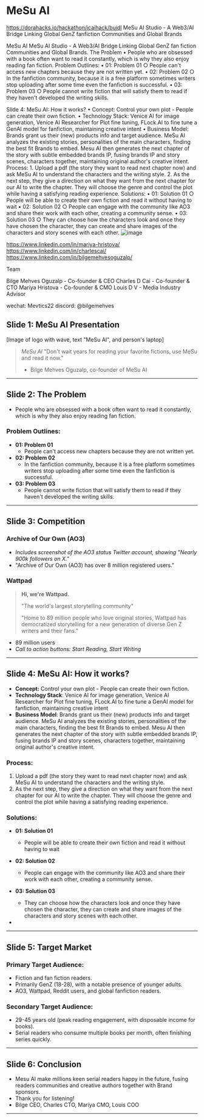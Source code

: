 # MeSu AI 


https://dorahacks.io/hackathon/icaihack/buidl
MeSu AI Studio - A Web3/AI Bridge Linking Global GenZ fanfiction Communities and Global Brands


MeSu AI
MeSu AI Studio - A Web3/AI Bridge Linking Global GenZ fan fiction Communities and Global Brands.
The Problem
	• People who are obsessed with a book often want to read it constantly, which is why they also enjoy reading fan fiction.
Problem Outlines:
	• 01: Problem 01
		○ People can't access new chapters because they are not written yet.
	• 02: Problem 02
		○ In the fanfiction community, because it is a free platform sometimes writers stop uploading after some time even the fanfiction is successful.
	• 03: Problem 03
		○ People cannot write fiction that will satisfy them to read if they haven't developed the writing skills.

Slide 4: MeSu AI: How it works?
	• Concept: Control your own plot - People can create their own fiction.
	• Technology Stack: Venice AI for image generation, Venice AI Researcher for Plot fine tuning, FLock.AI to fine tune a GenAI model for fanfiction, maintaining creative intent
	• Business Model: Brands grant us their (new) products info and target audience. MeSu AI analyzes the existing stories, personalities of the main characters, finding the best fit Brands to embed. Mesu AI then generates the next chapter of the story with subtle embedded brands IP, fusing brands IP and story scenes, characters together, maintaining original author's creative intent.
Process:
	1. Upload a pdf (the story they want to read next chapter now) and ask MeSu AI to understand the characters and the writing style.
	2. As the next step, they give a direction on what they want from the next chapter for our AI to write the chapter. They will choose the genre and control the plot while having a satisfying reading experience.
Solutions:
	• 01: Solution 01
		○ People will be able to create their own fiction and read it without having to wait
	• 02: Solution 02
		○ People can engage with the community like AO3 and share their work with each other, creating a community sense.
	• 03: Solution 03
		○ They can choose how the characters look and once they have chosen the character, they can create and share images of the characters and story scenes with each other.
![image](https://github.com/user-attachments/assets/c8285532-9df5-4375-8b12-38f9e29e2565)



https://www.linkedin.com/in/mariya-hristova/
https://www.linkedin.com/in/charlescai/
https://www.linkedin.com/in/bilgemehvesoguzalp/


Team

Bilge Mehves Oguzalp - Co-founder & CEO
Charles D Cai - Co-founder & CTO
Mariya Hristova - Co-founder & CMO
Louis D V - Media Industry Advisor

wechat: Mevtics22 
discord: @bilgemehves
















































## Slide 1: MeSu AI Presentation

[Image of logo with wave, text "MeSu AI", and person's laptop]
 
> *MeSu AI* "Don't wait years for reading your favorite fictions, use MeSu and read it now."
>  - Bilge Mehves Oguzalp, co-founder of MeSu AI

---

## Slide 2: The Problem

*   People who are obsessed with a book often want to read it constantly, which is why they also enjoy reading fan fiction.

### Problem Outlines:

*   **01: Problem 01**
    *   People can't access new chapters because they are not written yet.
*   **02: Problem 02**
    *   In the fanfiction community, because it is a free platform sometimes writers stop uploading after some time even the fanfiction is successful.
*   **03: Problem 03**
    *   People cannot write fiction that will satisfy them to read if they haven't developed the writing skills.

---

## Slide 3: Competition

### Archive of Our Own (AO3)

*   *Includes screenshot of the AO3 status Twitter account, showing "Nearly 900k followers on X."*
*   "Archive of Our Own (AO3) has over 8 million registered users."

### Wattpad

> **Hi, we're Wattpad.**
>
> "The world's largest storytelling community"
>
> "Home to 89 million people who love original stories, Wattpad has democratized storytelling for a new generation of diverse Gen Z writers and their fans."

*   89 million users
*   *Call to action buttons: Start Reading, Start Writing*

---

## Slide 4: MeSu AI: How it works?

*   **Concept:** Control your own plot - People can create their own fiction.
*   **Technology Stack**: Venice AI for image generation, Venice AI Researcher for Plot fine tuning, FLock.AI to fine tune a GenAI model for fanfiction, maintaining creative intent
*   **Business Model**: Brands grant us their (new) products info and target audience.  MeSu AI analyzes the existing stories, personalities of the main characters, finding the best fit Brands to embed.  Mesu AI then generates the next chapter of the story with subtle embedded brands IP, fusing brands IP and story scenes, characters together, maintaining original author's creative intent.    
 
### Process:

1.  Upload a pdf (the story they want to read next chapter now) and ask MeSu AI to understand the characters and the writing style.
2.  As the next step, they give a direction on what they want from the next chapter for our AI to write the chapter. They will choose the genre and control the plot while having a satisfying reading experience.

### Solutions:

*   **01: Solution 01**
    *   People will be able to create their own fiction and read it without having to wait
*   **02: Solution 02**
    *   People can engage with the community like AO3 and share their work with each other, creating a community sense.
*   **03: Solution 03**
    *   They can choose how the characters look and once they have chosen the character, they can create and share images of the characters and story scenes with each other.

* 
---

## Slide 5: Target Market

### Primary Target Audience:

*   Fiction and fan fiction readers.
*   Primarily GenZ (18-28), with a notable presence of younger adults.
*   AO3, Wattpad, Reddit users, and global fanfiction readers.

### Secondary Target Audience:

*   29-45 years old (peak reading engagement, with disposable income for books).
*   Serial readers who consume multiple books per month, often finishing series quickly.

---

## Slide 6: Conclusion

-  Mesu AI make millions keen serial readers happy in the future, fusing readers communities and creative authors together with Brand sponsors.
-  Thank you for listening!
-  Bilge CEO, Charles CTO, Mariya CMO, Louis COO

---
